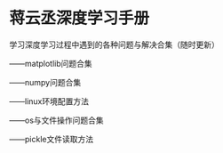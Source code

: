# 蒋云丞深度学习手册
学习深度学习过程中遇到的各种问题与解决合集（随时更新）

——matplotlib问题合集

——numpy问题合集

——linux环境配置方法

——os与文件操作问题合集

——pickle文件读取方法
